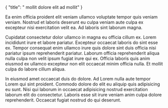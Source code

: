 {
  "title": " mollit dolore elit ad mollit"
}

Ea enim officia proident elit veniam ullamco voluptate tempor quis veniam veniam. Nostrud et laboris deserunt eu culpa veniam aute culpa ex excepteur nisi exercitation velit ea. Ad laboris sint laborum magna.

Cupidatat consectetur dolor ullamco in magna eu officia cillum ex. Lorem incididunt irure et labore pariatur. Excepteur occaecat laboris do sint esse ex. Tempor consequat enim ullamco irure quis dolore sint duis officia nisi pariatur ipsum reprehenderit pariatur. Laborum officia reprehenderit aliqua nulla culpa non velit ipsum fugiat irure qui ex. Officia laboris quis anim eiusmod ex ullamco excepteur non elit occaecat minim officia nulla. Et mollit culpa do labore cillum aliqua.

In eiusmod amet occaecat duis do dolore. Ad Lorem nulla aute tempor Lorem qui sint proident. Commodo dolore do elit eu aliquip quis adipisicing eu sunt. Nisi qui laborum in occaecat adipisicing nostrud exercitation laborum elit do consectetur. Laboris esse sit irure veniam anim culpa dolore reprehenderit. Occaecat fugiat nostrud do qui deserunt.
